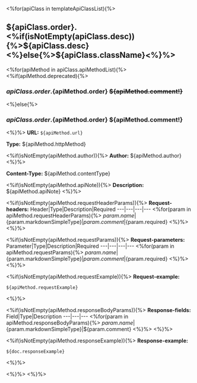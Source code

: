 <%for(apiClass in templateApiClassList){%>
## ${apiClass.order}. <%if(isNotEmpty(apiClass.desc)){%>${apiClass.desc}<%}else{%>${apiClass.className}<%}%>
<%for(apiMethod in apiClass.apiMethodList){%>
<%if(apiMethod.deprecated){%>
### ${apiClass.order}.${apiMethod.order} ~~${apiMethod.comment!}~~
<%}else{%>
### ${apiClass.order}.${apiMethod.order} ${apiMethod.comment!}
<%}%>
**URL:** ```${apiMethod.url}```

**Type:** ${apiMethod.httpMethod}

<%if(isNotEmpty(apiMethod.author)){%>
**Author:** ${apiMethod.author}
<%}%>

**Content-Type:** ${apiMethod.contentType}

<%if(isNotEmpty(apiMethod.apiNote)){%>
**Description:** ${apiMethod.apiNote}
<%}%>

<%if(isNotEmpty(apiMethod.requestHeaderParams)){%>
**Request-headers:**
Header|Type|Description|Required
---|---|---|---
<%for(param in apiMethod.requestHeaderParams){%>
${param.name}|${param.markdownSimpleType}|${param.comment}|${param.required}
<%}%>
<%}%>


<%if(isNotEmpty(apiMethod.requestParams)){%>
**Request-parameters:**
Parameter|Type|Description|Required
---|---|---|---
<%for(param in apiMethod.requestParams){%>
${param.name}|${param.markdownSimpleType}|${param.comment}|${param.required}
<%}%>
<%}%>

<%if(isNotEmpty(apiMethod.requestExample)){%>
**Request-example:**
```
${apiMethod.requestExample}
```
<%}%>

<%if(isNotEmpty(apiMethod.responseBodyParams)){%>
**Response-fields:**
Field|Type|Description
---|---|---
<%for(param in apiMethod.responseBodyParams){%>
${param.name}|${param.markdownSimpleType}|${param.comment}
<%}%>
<%}%>

<%if(isNotEmpty(apiMethod.responseExample)){%>
**Response-example:**
```
${doc.responseExample}
```
<%}%>

<%}%>
<%}%>
